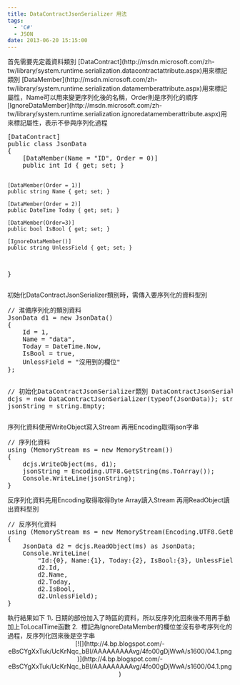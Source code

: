 ```yaml
---
title: DataContractJsonSerializer 用法
tags:
  - 'C#'
  - JSON
date: 2013-06-20 15:15:00
---
```


<div>首先需要先定義資料類別
[DataContract](http://msdn.microsoft.com/zh-tw/library/system.runtime.serialization.datacontractattribute.aspx)用來標記類別
[DataMember](http://msdn.microsoft.com/zh-tw/library/system.runtime.serialization.datamemberattribute.aspx)用來標記屬性，Name可以用來變更序列化後的名稱，Order則是序列化的順序
[IgnoreDataMember](http://msdn.microsoft.com/zh-tw/library/system.runtime.serialization.ignoredatamemberattribute.aspx)用來標記屬性，表示不參與序列化過程</div><div><pre class="brush:csharp">[DataContract]
public class JsonData
{
    [DataMember(Name = "ID", Order = 0)]
    public int Id { get; set; }

    [DataMember(Order = 1)]
    public string Name { get; set; }

    [DataMember(Order = 2)]
    public DateTime Today { get; set; }

    [DataMember(Order=3)]
    public bool IsBool { get; set; }

    [IgnoreDataMember()]
    public string UnlessField { get; set; }
}
</pre></div>
<div>初始化DataContractJsonSerializer類別時，需傳入要序列化的資料型別 </div><div><pre class="brush:csharp">// 淮備序列化的類別資料
JsonData d1 = new JsonData()
{
    Id = 1,
    Name = "data",
    Today = DateTime.Now,
    IsBool = true,
    UnlessField = "沒用到的欄位"
};

// 初始化DataContractJsonSerializer類別
DataContractJsonSerializer dcjs = new DataContractJsonSerializer(typeof(JsonData));
string jsonString = string.Empty;
</pre></div>
<div>序列化資料使用WriteObject寫入Stream
再用Encoding取得json字串 </div><div><pre class="brush:csharp">// 序列化資料
using (MemoryStream ms = new MemoryStream())
{
    dcjs.WriteObject(ms, d1);
    jsonString = Encoding.UTF8.GetString(ms.ToArray());
    Console.WriteLine(jsonString);
}
</pre></div>
<div>反序列化資料先用Encoding取得取得Byte Array讀入Stream
再用ReadObject讀出資料型別</div><div><pre class="brush:csharp">// 反序列化資料
using (MemoryStream ms = new MemoryStream(Encoding.UTF8.GetBytes(jsonString)))
{
    JsonData d2 = dcjs.ReadObject(ms) as JsonData;
    Console.WriteLine(
        "Id:{0}, Name:{1}, Today:{2}, IsBool:{3}, UnlessField:{4}",
        d2.Id,
        d2.Name,
        d2.Today,
        d2.IsBool,
        d2.UnlessField);
}
</pre></div><div>
執行結果如下
1\. 日期的部份加入了時區的資料，所以反序列化回來後不用再手動加上ToLocalTime函數
2.&nbsp; 標記為IgnoreDataMember的欄位並沒有參考序列化的過程，反序列化回來後是空字串
<div class="separator" style="clear: both; text-align: center;">[![](http://4.bp.blogspot.com/-eBsCYgXxTuk/UcKrNqc_bBI/AAAAAAAAAvg/4fo00gDjWwA/s1600/04.1.png)](http://4.bp.blogspot.com/-eBsCYgXxTuk/UcKrNqc_bBI/AAAAAAAAAvg/4fo00gDjWwA/s1600/04.1.png)</div></div>